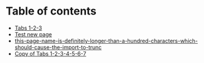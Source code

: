 # Table of contents

* [Tabs 1-2-3](README.md)
* [Test new page](test-new-page.md)
* [this-page-name-is-definitely-longer-than-a-hundred-characters-which-should-cause-the-import-to-trunc](this-page-name-is-definitely-longer-than-a-hundred-characters-which-should-cause-the-import-to-truncate-it-and-cause-issues.md)
* [Copy of Tabs 1-2-3-4-5-6-7](page-1/readme.md)
